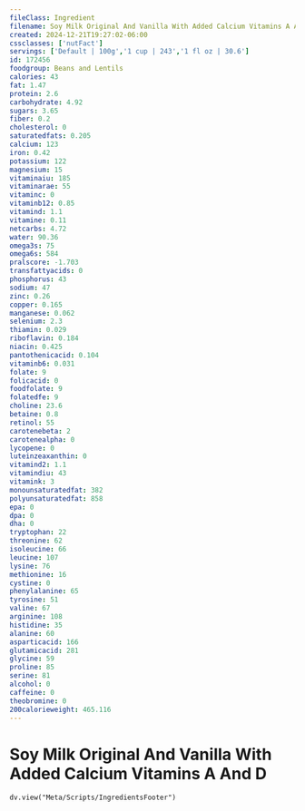 ```yaml
---
fileClass: Ingredient
filename: Soy Milk Original And Vanilla With Added Calcium Vitamins A And D
created: 2024-12-21T19:27:02-06:00
cssclasses: ['nutFact']
servings: ['Default | 100g','1 cup | 243','1 fl oz | 30.6']
id: 172456
foodgroup: Beans and Lentils
calories: 43
fat: 1.47
protein: 2.6
carbohydrate: 4.92
sugars: 3.65
fiber: 0.2
cholesterol: 0
saturatedfats: 0.205
calcium: 123
iron: 0.42
potassium: 122
magnesium: 15
vitaminaiu: 185
vitaminarae: 55
vitaminc: 0
vitaminb12: 0.85
vitamind: 1.1
vitamine: 0.11
netcarbs: 4.72
water: 90.36
omega3s: 75
omega6s: 584
pralscore: -1.703
transfattyacids: 0
phosphorus: 43
sodium: 47
zinc: 0.26
copper: 0.165
manganese: 0.062
selenium: 2.3
thiamin: 0.029
riboflavin: 0.184
niacin: 0.425
pantothenicacid: 0.104
vitaminb6: 0.031
folate: 9
folicacid: 0
foodfolate: 9
folatedfe: 9
choline: 23.6
betaine: 0.8
retinol: 55
carotenebeta: 2
carotenealpha: 0
lycopene: 0
luteinzeaxanthin: 0
vitamind2: 1.1
vitamindiu: 43
vitamink: 3
monounsaturatedfat: 382
polyunsaturatedfat: 858
epa: 0
dpa: 0
dha: 0
tryptophan: 22
threonine: 62
isoleucine: 66
leucine: 107
lysine: 76
methionine: 16
cystine: 0
phenylalanine: 65
tyrosine: 51
valine: 67
arginine: 108
histidine: 35
alanine: 60
asparticacid: 166
glutamicacid: 281
glycine: 59
proline: 85
serine: 81
alcohol: 0
caffeine: 0
theobromine: 0
200calorieweight: 465.116
---
```


# Soy Milk Original And Vanilla With Added Calcium Vitamins A And D

```dataviewjs
dv.view("Meta/Scripts/IngredientsFooter")
```